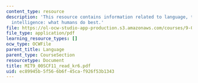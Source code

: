 ```yaml
---
content_type: resource
description: 'This resource contains information related to language, thinking, and
  intelligence: what humans do best.'
file: https://ol-ocw-studio-app-production.s3.amazonaws.com/courses/9-00sc-introduction-to-psychology-fall-2011/ec89945b5f566b6f45caf926f53b1343_MIT9_00SCF11_read_kr6.pdf
file_type: application/pdf
learning_resource_types: []
ocw_type: OCWFile
parent_title: Language
parent_type: CourseSection
resourcetype: Document
title: MIT9_00SCF11_read_kr6.pdf
uid: ec89945b-5f56-6b6f-45ca-f926f53b1343
---
```

